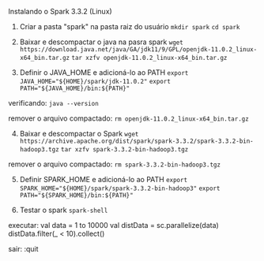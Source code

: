 Instalando o Spark 3.3.2 (Linux)

1. Criar a pasta "spark" na pasta raiz do usuário
`mkdir spark`
`cd spark`

2. Baixar e descompactar o java na pasra spark
`wget https://download.java.net/java/GA/jdk11/9/GPL/openjdk-11.0.2_linux-x64_bin.tar.gz`
`tar xzfv openjdk-11.0.2_linux-x64_bin.tar.gz`

3. Definir o JAVA_HOME e adicioná-lo ao PATH
`export JAVA_HOME="${HOME}/spark/jdk-11.0.2"`
`export PATH="${JAVA_HOME}/bin:${PATH}"`

verificando: `java --version`

remover o arquivo compactado: `rm openjdk-11.0.2_linux-x64_bin.tar.gz`

4. Baixar e descompactar o Spark
`wget https://archive.apache.org/dist/spark/spark-3.3.2/spark-3.3.2-bin-hadoop3.tgz`
`tar xzfv spark-3.3.2-bin-hadoop3.tgz`

remover o arquivo compactado: `rm spark-3.3.2-bin-hadoop3.tgz`

5. Definir SPARK_HOME e adicioná-lo ao PATH
`export SPARK_HOME="${HOME}/spark/spark-3.3.2-bin-hadoop3"`
`export PATH="${SPARK_HOME}/bin:${PATH}"`

6. Testar o spark
`spark-shell`

executar:
val data = 1 to 10000
val distData = sc.parallelize(data)
distData.filter(_ < 10).collect()

sair:
:quit

